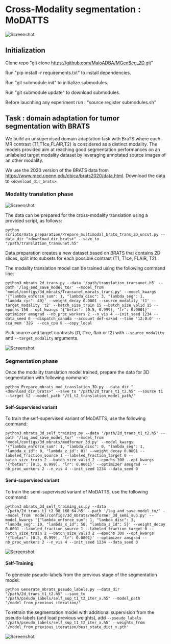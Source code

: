 # Cross-Modality segmentation : MoDATTS

![Screenshot](Visual_abstract.png)

## Initialization

Clone repo "git clone https://github.com/MaloADBA/MGenSeg_2D.git"

Run "pip install -r requirements.txt" to install dependencies. 

Run "git submodule init" to initialize submodules.

Run "git submodule update" to download submodules.

Before laucnhing any experiment run : "source register submodules.sh"

## Task : domain adaptation for tumor segmentation with BRATS

We build an unsupervised domain adaptation task with BraTS where each MR contrast (T1,T1ce,FLAIR,T2) is considered as a distinct modality. The models provided aim at reaching good segmentation performances on an unlabeled target modality dataset by leveraging annotated source images of an other modality.

We use the 2020 version of the BRATS data from https://www.med.upenn.edu/cbica/brats2020/data.html. Download the data to `<download_dir_brats>`.

### Modality translation phase

![Screenshot](Tumor_aware_mod_trans.png)

The data can be prepared for the cross-modality translation using a provided script, as follows:

```
python scripts/data_preparation/Prepare_multimodal_brats_trans_2D_uncut.py --data_dir "<download_dir_brats>" --save_to "/path/translation_transunet.h5" 

```
Data preparation creates a new dataset based on BRATS that contains 2D slices, split into subsets for each possible contrast (T1, T1ce, FLAIR, T2).

The modality translation model can be trained using the following command line:

```
python3 mbrats_2d_trans.py --data '/path/translation_transunet.h5' --path '/log_and_save_model_to/' --model_from 'model/configs/3d_mbrats/Transunet_mbrats_trans.py' --model_kwargs '{"lambda_enforce_sum": 1, "lambda_disc": 3, "lambda_seg": 1, "lambda_cyc": 40}' --weight_decay 0.0001 --source_modality 't1' --target_modality 't2' --batch_size_train 15 --batch_size_valid 15 --epochs 150 --opt_kwargs '{"betas": [0.5, 0.999], "lr": 0.0001}' --optimizer amsgrad --nb_proc_workers 2 --n_vis 4 --init_seed 1234 --data_seed 0 --dispatch_canada --account def-sakad --time '12:0:0' --cca_mem '32G' --cca_cpu 8 --copy_local

```

Pick source and target contrasts (t1, t1ce, flair or t2) with `--source_modality` and `--target_modality` arguments.

![Screenshot](Translation_brats.png)

### Segmentation phase

Once the modality translation model trained, prepare the data for 3D segmentation with following command:

```
python Prepare_mbrats_mod_translation_3D.py --data_dir "<download_dir_brats>" --save_to "/path/2d_trans_t1_t2.h5" --source t1 --target t2 --model_path "/t1_t2_translation_model_path/"

```

#### Self-Supervised variant

To train the self-supervised variant of MoDATTS, use the following command:

```
python3 mbrats_3d_self_training.py --data '/path/2d_trans_t1_t2.h5' --path '/log_and_save_model_to/' --model_from 'model/configs/3d_mbrats/medformer_3d.py' --model_kwargs '{"lambda_enforce_sum": 1, "lambda_disc": 0, "lambda_seg": 1, "lambda_x_id": 0, "lambda_z_id": 0}' --weight_decay 0.0001 --labeled_fraction_source 1 --labeled_fraction_target 0 --batch_size_train 2 --batch_size_valid 2 --epochs 300 --opt_kwargs '{"betas": [0.5, 0.999], "lr": 0.0001}' --optimizer amsgrad --nb_proc_workers 2 --n_vis 4 --init_seed 1234 --data_seed 0

```

#### Semi-supervised variant

To train the semi-supervised variant of MoDATTS, use the following command:

```
python3 mbrats_3d_self_training_ss.py --data '/path/2d_trans_t1_t2_96_160_64.h5' --path '/log_and_save_model_to/' --model_from 'model/configs/3d_mbrats/medformer_3d_semi_sup.py' --model_kwargs '{"lambda_enforce_sum": 1, "lambda_disc": 3, "lambda_seg": 10, "lambda_x_id": 50, "lambda_z_id": 5}' --weight_decay 0.0001 --labeled_fraction_source 1 --labeled_fraction_target 0 --batch_size_train 2 --batch_size_valid 2 --epochs 300 --opt_kwargs '{"betas": [0.5, 0.999], "lr": 0.0001}' --optimizer amsgrad --nb_proc_workers 2 --n_vis 4 --init_seed 1234 --data_seed 0

```

![Screenshot](MBRATS.png)

#### Self-Training
To generate pseudo-labels from the previous stage of the segmentation model:

```
python Generate_mbrats_pseudo_labels.py --data_dir "/path/2d_trans_t1_t2.h5" --save_to "/path/pseudo_labels/self_sup_t1_t2_iter_x.h5" --model_path "/model_from_previous_iteration/"

```

To retrain the segmentation model with additional supervision from the pseudo-labels (and load previous weights), add `--pseudo_labels '/path/pseudo_labels/self_sup_t1_t2_iter_x.h5' --weights_from '/model_from_previous_iteration/best_state_dict_x.pth'`

![Screenshot](self_training_mbrats.png)
